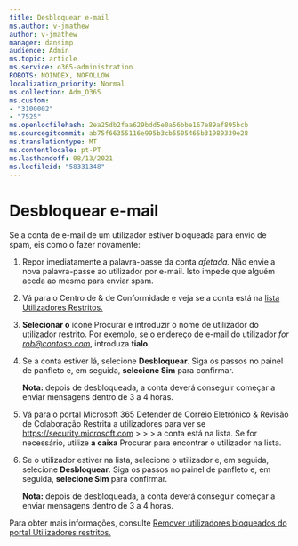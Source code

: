 ```yaml
---
title: Desbloquear e-mail
ms.author: v-jmathew
author: v-jmathew
manager: dansimp
audience: Admin
ms.topic: article
ms.service: o365-administration
ROBOTS: NOINDEX, NOFOLLOW
localization_priority: Normal
ms.collection: Adm_O365
ms.custom:
- "3100002"
- "7525"
ms.openlocfilehash: 2ea25db2faa629bdd5e0a56bbe167e89af895bcb
ms.sourcegitcommit: ab75f66355116e995b3cb5505465b31989339e28
ms.translationtype: MT
ms.contentlocale: pt-PT
ms.lasthandoff: 08/13/2021
ms.locfileid: "58331348"
---
```

# <a name="unblock-email"></a>Desbloquear e-mail

Se a conta de e-mail de um utilizador estiver bloqueada para envio de spam, eis como o fazer novamente:

1. Repor imediatamente a palavra-passe da conta *afetada.* Não envie a nova palavra-passe ao utilizador por e-mail. Isto impede que alguém aceda ao mesmo para enviar spam.
2. Vá para o Centro de & de Conformidade e veja se a conta está na [lista Utilizadores Restritos.](https://protection.office.com/#/restrictedusers)
3. **Selecionar o** ícone Procurar e introduzir o nome de utilizador do utilizador restrito. Por exemplo, se o endereço de e-mail do utilizador *for rob@contoso.com*, introduza **tialo.**
4. Se a conta estiver lá, selecione **Desbloquear**. Siga os passos no painel de panfleto e, em seguida, **selecione Sim** para confirmar.  
    
    **Nota:** depois de desbloqueada, a conta deverá conseguir começar a enviar mensagens dentro de 3 a 4 horas.
2. Vá para o portal Microsoft 365 Defender de Correio Eletrónico & Revisão de Colaboração Restrita a utilizadores para ver se <https://security.microsoft.com> \>  \>  \>  a conta está na lista. Se for necessário, utilize **a caixa** Procurar para encontrar o utilizador na lista.
3. Se o utilizador estiver na lista, selecione o utilizador e, em seguida, selecione **Desbloquear**. Siga os passos no painel de panfleto e, em seguida, **selecione Sim** para confirmar.

   **Nota:** depois de desbloqueada, a conta deverá conseguir começar a enviar mensagens dentro de 3 a 4 horas.

Para obter mais informações, consulte [Remover utilizadores bloqueados do portal Utilizadores restritos.](https://docs.microsoft.com/microsoft-365/security/office-365-security/removing-user-from-restricted-users-portal-after-spam)

